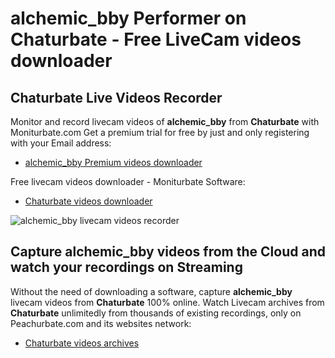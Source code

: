 # alchemic_bby Performer on Chaturbate - Free LiveCam videos downloader

## Chaturbate Live Videos Recorder

Monitor and record livecam videos of **alchemic_bby** from **Chaturbate** with Moniturbate.com
Get a premium trial for free by just and only registering with your Email address:
* [alchemic_bby Premium videos downloader](https://moniturbate.com/request-demo-licence-key.html)

Free livecam videos downloader - Moniturbate Software:
* [Chaturbate videos downloader](https://moniturbate.com/moniturbate-download-software.html)

![alchemic_bby livecam videos recorder](https://peachurnet.com/templates/moniturbate-software.png)


## Capture alchemic_bby videos from the Cloud and watch your recordings on Streaming

Without the need of downloading a software, capture **alchemic_bby** livecam videos from **Chaturbate** 100% online.
Watch Livecam archives from **Chaturbate** unlimitedly from thousands of existing recordings, only on Peachurbate.com and its websites network:
* [Chaturbate videos archives](https://peachurnet.com/)